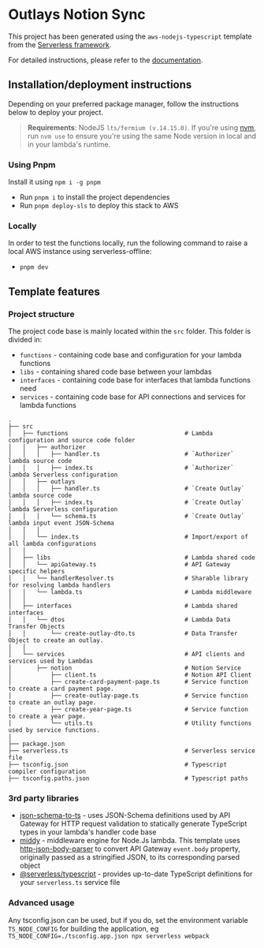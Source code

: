 # Outlays Notion Sync

This project has been generated using the `aws-nodejs-typescript` template from the [Serverless framework](https://www.serverless.com/).

For detailed instructions, please refer to the [documentation](https://www.serverless.com/framework/docs/providers/aws/).

## Installation/deployment instructions

Depending on your preferred package manager, follow the instructions below to deploy your project.

> **Requirements**: NodeJS `lts/fermium (v.14.15.0)`. If you're using [nvm](https://github.com/nvm-sh/nvm), run `nvm use` to ensure you're using the same Node version in local and in your lambda's runtime.

### Using Pnpm

Install it using `npm i -g pnpm`

- Run `pnpm i` to install the project dependencies
- Run `pnpm deploy-sls` to deploy this stack to AWS

### Locally

In order to test the functions locally, run the following command to raise a local AWS instance using serverless-offline:

- `pnpm dev`

## Template features

### Project structure

The project code base is mainly located within the `src` folder. This folder is divided in:

- `functions` - containing code base and configuration for your lambda functions
- `libs` - containing shared code base between your lambdas
- `interfaces` - containing code base for interfaces that lambda functions need
- `services` - containing code base for API connections and services for lambda functions

```
.
├── src
│   ├── functions                                 # Lambda configuration and source code folder
│   │   ├── authorizer
│   │   │   ├── handler.ts                        # `Authorizer` lambda source code
│   │   │   ├── index.ts                          # `Authorizer` lambda Serverless configuration
│   │   ├── outlays
│   │   │   ├── handler.ts                        # `Create Outlay` lambda source code
│   │   │   ├── index.ts                          # `Create Outlay` lambda Serverless configuration
│   │   │   └── schema.ts                         # `Create Outlay` lambda input event JSON-Schema
│   │   │
│   │   └── index.ts                              # Import/export of all lambda configurations
│   │
│   ├── libs                                      # Lambda shared code
│   │   └── apiGateway.ts                         # API Gateway specific helpers
│   │   └── handlerResolver.ts                    # Sharable library for resolving lambda handlers
│   │   └── lambda.ts                             # Lambda middleware
│   │
│   ├── interfaces                                # Lambda shared interfaces
│   │   └── dtos                                  # Lambda Data Transfer Objects
│   │       └── create-outlay-dto.ts              # Data Transfer Object to create an outlay.
│   │
│   └── services                                  # API clients and services used by Lambdas
│       ├── notion                                # Notion Service
│           ├── client.ts                         # Notion API Client
│           ├── create-card-payment-page.ts       # Service function to create a card payment page.
│           ├── create-outlay-page.ts             # Service function to create an outlay page.
│           ├── create-year-page.ts               # Service function to create a year page.
│           └── utils.ts                          # Utility functions used by service functions.
│
├── package.json
├── serverless.ts                                 # Serverless service file
├── tsconfig.json                                 # Typescript compiler configuration
├── tsconfig.paths.json                           # Typescript paths
```

### 3rd party libraries

- [json-schema-to-ts](https://github.com/ThomasAribart/json-schema-to-ts) - uses JSON-Schema definitions used by API Gateway for HTTP request validation to statically generate TypeScript types in your lambda's handler code base
- [middy](https://github.com/middyjs/middy) - middleware engine for Node.Js lambda. This template uses [http-json-body-parser](https://github.com/middyjs/middy/tree/master/packages/http-json-body-parser) to convert API Gateway `event.body` property, originally passed as a stringified JSON, to its corresponding parsed object
- [@serverless/typescript](https://github.com/serverless/typescript) - provides up-to-date TypeScript definitions for your `serverless.ts` service file

### Advanced usage

Any tsconfig.json can be used, but if you do, set the environment variable `TS_NODE_CONFIG` for building the application, eg `TS_NODE_CONFIG=./tsconfig.app.json npx serverless webpack`
